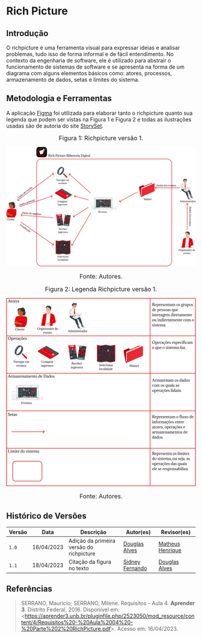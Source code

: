# Rich Picture

## Introdução
O richpicture é uma ferramenta visual para expressar ideias e analisar problemas, tudo isso de forma informal e de fácil entendimento. No contexto da engenharia de software, ele é utilizado para abstrair o funcionamento de sistemas de software e se apresenta na forma de um diagrama com alguns elementos básicos como: atores, processos, armazenamento de dados, setas e limites do sistema.

## Metodologia e Ferramentas
 A aplicação [Figma](https://www.figma.com) foi utilizada para elaborar tanto o richpicture quanto sua legenda que podem ser vistas na Figura 1 e Figura 2 e todas as ilustrações usadas são de autoria do site [StorySet](https://storyset.com). 

<font size="3"><p style="text-align: center">Figura 1: Richpicture versão 1.</p></font>

![Richpicturev1](../assets/richpicture/richpicturev1.png)

<font size="3"><p style="text-align: center">Fonte: Autores.</p></font>

<font size="3"><p style="text-align: center">Figura 2: Legenda Richpicture versão 1.</p></font>
![LegendaRichpicturev1](../assets/richpicture/legendav1.png)

<font size="3"><p style="text-align: center">Fonte: Autores.</p></font>

## Histórico de Versões

Versão  | Data | Descrição | Autor(es) | Revisor(es)
-------- | ------ | ------ | ---------- | ----------
`1.0` | 16/04/2023 | Adição da primeira versão do richpicture  | [Douglas Alves](https://github.com/dougalvs) | [Matheus Henrique](https://github.com/mathonaut)
`1.1` | 18/04/2023 | Citação da figura no texto  | [Sidney Fernando](https://github.com/nando3d3) | [Douglas Alves](https://github.com/dougalvs)

## Referências

>SERRANO, Maurício; SERRANO, Milene. Requisitos - Aula 4. **Aprender 3**. Distrito Federal, 2016. Disponível em: <<https://aprender3.unb.br/pluginfile.php/2523050/mod_resource/content/4/Requisitos%20-%20Aula%2004%20-%20Parte%202%20RichPicture.pdf>>. Acesso em: 16/04/2023.
